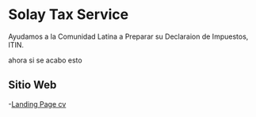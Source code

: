 # Solay Tax Service

Ayudamos a la Comunidad Latina a Preparar su Declaraion de Impuestos, ITIN. 

ahora si se acabo esto

## Sitio Web

-[Landing Page cv](https://mworkshopz2021.github.io/SolayTaxService/)